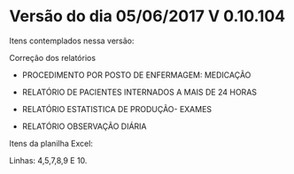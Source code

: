 # Versão do dia 05/06/2017    V 0.10.104

Itens contemplados nessa versão:

Correção dos relatórios 

* PROCEDIMENTO POR POSTO DE ENFERMAGEM: MEDICAÇÃO

* RELATÓRIO DE PACIENTES INTERNADOS A MAIS DE 24 HORAS

* RELATÓRIO ESTATISTICA DE PRODUÇÃO- EXAMES

* RELATÓRIO OBSERVAÇÃO DIÁRIA

Itens da planilha Excel:

Linhas: 4,5,7,8,9 E 10.

